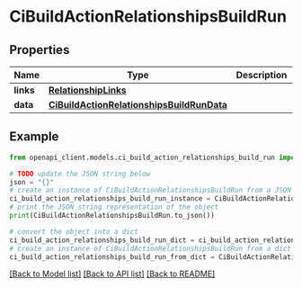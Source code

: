# CiBuildActionRelationshipsBuildRun


## Properties

Name | Type | Description | Notes
------------ | ------------- | ------------- | -------------
**links** | [**RelationshipLinks**](RelationshipLinks.md) |  | [optional] 
**data** | [**CiBuildActionRelationshipsBuildRunData**](CiBuildActionRelationshipsBuildRunData.md) |  | [optional] 

## Example

```python
from openapi_client.models.ci_build_action_relationships_build_run import CiBuildActionRelationshipsBuildRun

# TODO update the JSON string below
json = "{}"
# create an instance of CiBuildActionRelationshipsBuildRun from a JSON string
ci_build_action_relationships_build_run_instance = CiBuildActionRelationshipsBuildRun.from_json(json)
# print the JSON string representation of the object
print(CiBuildActionRelationshipsBuildRun.to_json())

# convert the object into a dict
ci_build_action_relationships_build_run_dict = ci_build_action_relationships_build_run_instance.to_dict()
# create an instance of CiBuildActionRelationshipsBuildRun from a dict
ci_build_action_relationships_build_run_from_dict = CiBuildActionRelationshipsBuildRun.from_dict(ci_build_action_relationships_build_run_dict)
```
[[Back to Model list]](../README.md#documentation-for-models) [[Back to API list]](../README.md#documentation-for-api-endpoints) [[Back to README]](../README.md)


